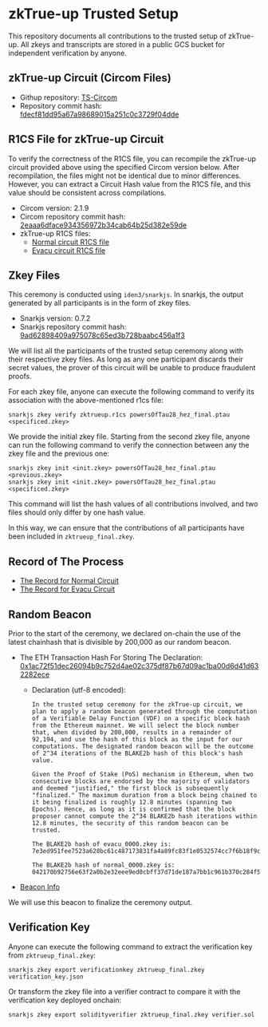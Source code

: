 # zkTrue-up Trusted Setup

This repository documents all contributions to the trusted setup of zkTrue-up. All zkeys and transcripts are stored in a public GCS bucket for independent verification by anyone.

## zkTrue-up Circuit (Circom Files)

*   Githup repository: [TS-Circom](https://github.com/term-structure/TS-Circom)
*   Repository commit hash: [fdecf81dd95a67a98689015a251c0c3729f04dde](https://github.com/term-structure/TS-Circom/tree/fdecf81dd95a67a98689015a251c0c3729f04dde)

## R1CS File for zkTrue-up Circuit

To verify the correctness of the R1CS file, you can recompile the zkTrue-up circuit provided above using the specified Circom version below. After recompilation, the files might not be identical due to minor differences. However, you can extract a Circuit Hash value from the R1CS file, and this value should be consistent across compilations.

*   Circom version: 2.1.9
*   Circom repository commit hash: [2eaaa6dface934356972b34cab64b25d382e59de](https://github.com/iden3/circom/tree/2eaaa6dface934356972b34cab64b25d382e59de)
*   zkTrue-up R1CS files:
    *   [Normal circuit R1CS file](https://storage.googleapis.com/trusted-setup.v1.zktrue-up.ts.finance/normal.r1cs)
    *   [Evacu circuit R1CS file](https://storage.googleapis.com/trusted-setup.v1.zktrue-up.ts.finance/evacu.r1cs)
    
## Zkey Files

This ceremony is conducted using `iden3/snarkjs`. In snarkjs, the output generated by all participants is in the form of zkey files.

*   Snarkjs version: 0.7.2
*   Snarkjs repository commit hash: [9ad62898409a975078c65ed3b728baabc456a1f3](https://github.com/iden3/snarkjs/tree/9ad62898409a975078c65ed3b728baabc456a1f3)

We will list all the participants of the trusted setup ceremony along with their respective zkey files. As long as any one participant discards their secret values, the prover of this circuit will be unable to produce fraudulent proofs.

For each zkey file, anyone can execute the following command to verify its association with the above-mentioned r1cs file:

```
snarkjs zkey verify zktrueup.r1cs powersOfTau28_hez_final.ptau <specificed.zkey>
```

We provide the initial zkey file. Starting from the second zkey file, anyone can run the following command to verify the connection between any the zkey file and the previous one:

```
snarkjs zkey init <init.zkey> powersOfTau28_hez_final.ptau <previous.zkey>
snarkjs zkey init <init.zkey> powersOfTau28_hez_final.ptau <specificed.zkey>
```

This command will list the hash values of all contributions involved, and two files should only differ by one hash value.

In this way, we can ensure that the contributions of all participants have been included in `zktrueup_final.zkey`.

## Record of The Process

*   [The Record for Normal Circuit](records/normal.md)
*   [The Record for Evacu Circuit](records/evacu.md)

## Random Beacon

Prior to the start of the ceremony, we declared on-chain the use of the latest chainhash that is divisible by 200,000 as our random beacon.

*   The ETH Transaction Hash For Storing The Declaration: [0x1ac72f51dec26094b9c752d4ae02c375df87b67d09ac1ba00d6d41d632282ece](https://etherscan.io/tx/0x1ac72f51dec26094b9c752d4ae02c375df87b67d09ac1ba00d6d41d632282ece)

    *   Declaration (utf-8 encoded):

        ```
        In the trusted setup ceremony for the zkTrue-up circuit, we plan to apply a random beacon generated through the computation of a Verifiable Delay Function (VDF) on a specific block hash from the Ethereum mainnet. We will select the block number that, when divided by 200,000, results in a remainder of 92,194, and use the hash of this block as the input for our computations. The designated random beacon will be the outcome of 2^34 iterations of the BLAKE2b hash of this block's hash value.

        Given the Proof of Stake (PoS) mechanism in Ethereum, when two consecutive blocks are endorsed by the majority of validators and deemed "justified," the first block is subsequently "finalized." The maximum duration from a block being chained to it being finalized is roughly 12.8 minutes (spanning two Epochs). Hence, as long as it is confirmed that the block proposer cannot compute the 2^34 BLAKE2b hash iterations within 12.8 minutes, the security of this random beacon can be trusted.

        The BLAKE2b hash of evacu_0000.zkey is: 7e3ed951fee7523a628bc61c487173831fa4a89fc83f1e0532574cc7f6b18f9cfe26ad070f28e26f34a24c289d4a9359ca85a40e84df6d5e16cf99aebf1e0ba1

        The BLAKE2b hash of normal_0000.zkey is: 042170b92756e63f2a0b2e32eee9ed0cbff37d71de187a7bb1c961b370c284f53e8969f6b2fe07c04d5f3cc6c50adb5f444af244d13ca24753b769ec2d6359c2
        ```

*   [Beacon Info](beacon_info.md)

We will use this beacon to finalize the ceremony output.

## Verification Key

Anyone can execute the following command to extract the verification key from `zktrueup_final.zkey`:

```
snarkjs zkey export verificationkey zktrueup_final.zkey verification_key.json
```


Or transform the zkey file into a verifier contract to compare it with the verification key deployed onchain:

```
snarkjs zkey export solidityverifier zktrueup_final.zkey verifier.sol
```